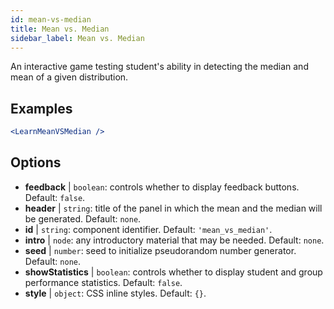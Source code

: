 ```yaml
---
id: mean-vs-median
title: Mean vs. Median
sidebar_label: Mean vs. Median
---
```


An interactive game testing student's ability in detecting the median and mean of a given distribution.

## Examples

```jsx live
<LearnMeanVSMedian />
```

## Options

* __feedback__ | `boolean`: controls whether to display feedback buttons. Default: `false`.
* __header__ | `string`: title of the panel in which the mean and the median will be generated. Default: `none`.
* __id__ | `string`: component identifier. Default: `'mean_vs_median'`.
* __intro__ | `node`: any introductory material that may be needed. Default: `none`.
* __seed__ | `number`: seed to initialize pseudorandom number generator. Default: `none`.
* __showStatistics__ | `boolean`: controls whether to display student and group performance statistics. Default: `false`.
* __style__ | `object`: CSS inline styles. Default: `{}`.
